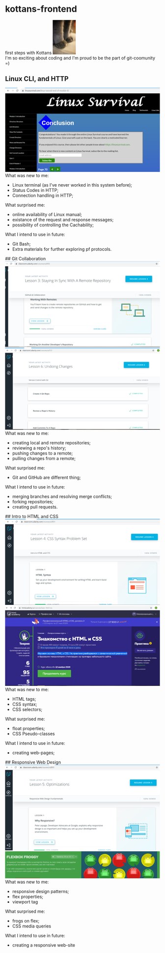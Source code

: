 # kottans-frontend
first steps with Kottans
<img src="https://github.com/chri911/kottans-frontend/blob/master/lapki.jpg" width="75">
<br>I'm so exciting about coding and I'm proud to be the part of git-coomunity =)
## Linux CLI, and HTTP
<img src=https://github.com/chri911/kottans-frontend/blob/master/task_linux_cli/linux_survival%20.PNG>
What was new to me:
<ul>
<li>Linux terminal (as I've never worked in this system before);</li>
<li>Status Codes in HTTP;</li>
<li>Connection handling in HTTP;</li>
</ul>
What surprised me:
<ul>
<li>online availability of Linux manual;</li>
<li>existance of the request and response messages;</li>
<li>possibility of controlling the Cachability;</li>
</ul>
What I intend to use in future:
<ul>
<li>Git Bash;</li>
<li>Extra materials for further exploring pf protocols.</li>
</ul>
## Git Collaboration
<img src="https://github.com/chri911/kottans-frontend/blob/master/task_git_collaboration/git_hub_and_collaboration.PNG">
<img src="https://github.com/chri911/kottans-frontend/blob/master/task_git_collaboration/Version_control.PNG">
What was new to me:
<ul>
<li>creating local and remote repositories;</li>
<li>reviewing a repo's history;</li>
<li>pushing changes to a remote;</li>
<li>pulling changes from a remote;</li>
</ul>
What surprised me:
<ul>
<li>Git and GitHub are different thing;</li>
</ul>
What I intend to use in future:
<ul>
<li>merging branches and resolving merge conflicts;</li>
<li>forking repositories;</li>
<li>creating pull requests.</li>
</ul>
## Intro to HTML and CSS
<img src="https://github.com/chri911/kottans-frontend/blob/master/task_html_css_intro/intro_to_html_and_css.PNG">
<img src="https://github.com/chri911/kottans-frontend/blob/master/task_html_css_intro/html-academy.PNG">
What was new to me:
<ul>
<li>HTML tags;</li>
<li>CSS syntax;</li>
<li>CSS selectors;</li>
</ul>
What surprised me:
<ul>
<li>float properties;</li>
<li>CSS Pseudo-classes</li>
</ul>
What I intend to use in future:
<ul>
<li>creating web-pages;</li>
</ul>
## Responsive Web Design
<img src="https://github.com/chri911/kottans-frontend/blob/master/task_responsive_web_design/responsive-web-design.PNG">
<img src="https://github.com/chri911/kottans-frontend/blob/master/task_responsive_web_design/flexbox-froggy.PNG">
What was new to me:
<ul>
<li>responsive design patterns;</li>
<li>flex properties;</li>
<li>viewport tag</li>
</ul>
What surprised me:
<ul>
<li>frogs on flex;</li>
<li>CSS media queries</li>
</ul>
What I intend to use in future:
<ul>
<li>creating a responsive web-site</li>
</ul>